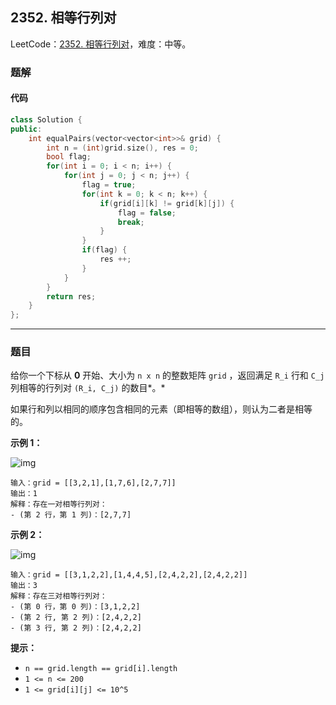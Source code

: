## 2352. 相等行列对

LeetCode：[2352. 相等行列对](https://leetcode.cn/problems/equal-row-and-column-pairs/)，难度：中等。

### 题解

#### 代码

```c++
class Solution {
public:
    int equalPairs(vector<vector<int>>& grid) {
        int n = (int)grid.size(), res = 0;
        bool flag;
        for(int i = 0; i < n; i++) {
            for(int j = 0; j < n; j++) {
                flag = true;
                for(int k = 0; k < n; k++) {
                    if(grid[i][k] != grid[k][j]) {
                        flag = false;
                        break;
                    }
                }
                if(flag) {
                    res ++;
                }
            }
        }
        return res;
    }
};
```



---



### 题目

给你一个下标从 **0** 开始、大小为 `n x n` 的整数矩阵 `grid` ，返回满足 `R_i` 行和 `C_j` 列相等的行列对 `(R_i, C_j)` 的数目*。*

如果行和列以相同的顺序包含相同的元素（即相等的数组），则认为二者是相等的。

 

**示例 1：**

![img](https://gitee.com/xwl66/leetcode/raw/master/image/2352-ex1.jpg)

```
输入：grid = [[3,2,1],[1,7,6],[2,7,7]]
输出：1
解释：存在一对相等行列对：
- (第 2 行，第 1 列)：[2,7,7]
```

**示例 2：**

![img](https://gitee.com/xwl66/leetcode/raw/master/image/2352-ex2.jpg)

```
输入：grid = [[3,1,2,2],[1,4,4,5],[2,4,2,2],[2,4,2,2]]
输出：3
解释：存在三对相等行列对：
- (第 0 行，第 0 列)：[3,1,2,2]
- (第 2 行, 第 2 列)：[2,4,2,2]
- (第 3 行, 第 2 列)：[2,4,2,2]
```

 

**提示：**

- `n == grid.length == grid[i].length`
- `1 <= n <= 200`
- `1 <= grid[i][j] <= 10^5`


